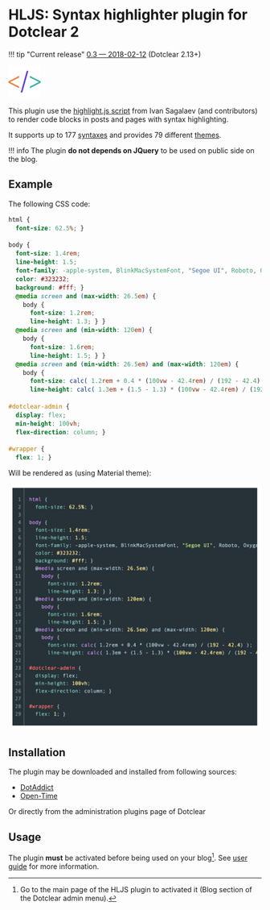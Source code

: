 # HLJS: Syntax highlighter plugin for Dotclear 2

!!! tip "Current release"
    [0.3 — 2018-02-12][ot-dl] (Dotclear 2.13+)

![](img/icon-big.png)

This plugin use the [highlight.js script](https://highlightjs.org/) from Ivan Sagalaev (and contributors) to render code blocks in posts and pages with syntax highlighting.

It supports up to 177 [syntaxes](/user-guide/usage#available-syntaxes) and provides 79 different [themes](/user-guide/settings#presentation).

!!! info
    The plugin **do not depends on JQuery** to be used on public side on the blog.

## Example

The following CSS code:

``` css
html {
  font-size: 62.5%; }

body {
  font-size: 1.4rem;
  line-height: 1.5;
  font-family: -apple-system, BlinkMacSystemFont, "Segoe UI", Roboto, Oxygen-Sans, Ubuntu, Cantarell, "Helvetica Neue", sans-serif;
  color: #323232;
  background: #fff; }
  @media screen and (max-width: 26.5em) {
    body {
      font-size: 1.2rem;
      line-height: 1.3; } }
  @media screen and (min-width: 120em) {
    body {
      font-size: 1.6rem;
      line-height: 1.5; } }
  @media screen and (min-width: 26.5em) and (max-width: 120em) {
    body {
      font-size: calc( 1.2rem + 0.4 * (100vw - 42.4rem) / (192 - 42.4) );
      line-height: calc( 1.3em + (1.5 - 1.3) * (100vw - 42.4rem) / (192 - 42.4) ); } }

#dotclear-admin {
  display: flex;
  min-height: 100vh;
  flex-direction: column; }

#wrapper {
  flex: 1; }
```

Will be rendered as (using Material theme):

![Code highlight sample](img/hljs-sample.jpg)

## Installation

The plugin may be downloaded and installed from following sources:

 * [DotAddict](http://plugins.dotaddict.org/dc2/details/hljs)
 * [Open-Time][ot-dl]

Or directly from the administration plugins page of Dotclear

## Usage

The plugin **must** be activated before being used on your blog[^1]. See [user guide](user-guide/usage) for more information.

[^1]: Go to the main page of the HLJS plugin to activated it (Blog section of the Dotclear admin menu).

[ot-dl]: https://open-time.net/post/2018/02/14/Plugin-hljs-4-pour-Dotclear
